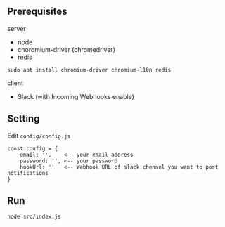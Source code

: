 ## Prerequisites
server
- node
- choromium-driver (chromedriver)
- redis
```
sudo apt install chromium-driver chromium-l10n redis
```

client
- Slack (with Incoming Webhooks enable)

## Setting
Edit `config/config.js`
```
const config = {
    email: '',    <-- your email address
    password: '', <-- your password
    hookUrl: ''   <-- Webhook URL of slack chennel you want to post notifications
}
```

## Run
```
node src/index.js
```